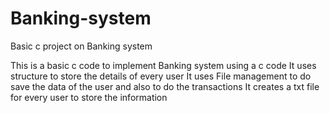# Banking-system
Basic c project on Banking system

 This is a basic c code to implement Banking system using a c code 
 It uses structure to store the details of every user 
 It uses File management to do save the data of the user and also to do the transactions 
 It creates a txt file for every user to store the information 
